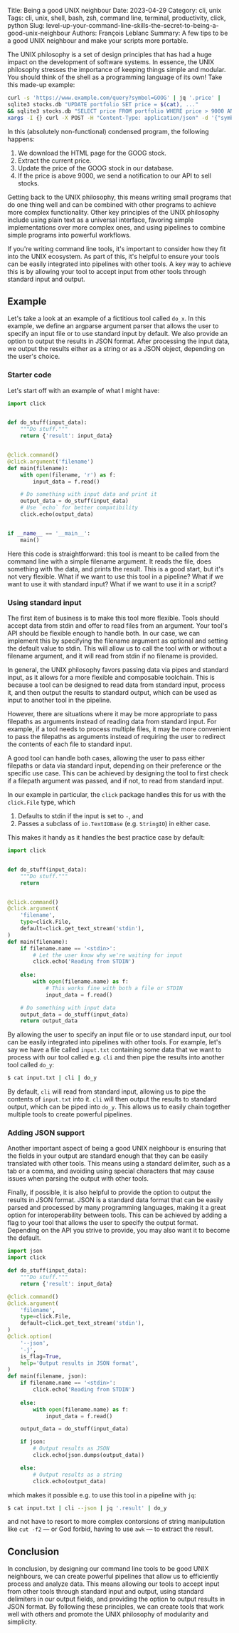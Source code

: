Title: Being a good UNIX neighbour
Date: 2023-04-29
Category: cli, unix
Tags: cli, unix, shell, bash, zsh, command line, terminal, productivity, click, python
Slug: level-up-your-command-line-skills-the-secret-to-being-a-good-unix-neighbour
Authors: François Leblanc
Summary: A few tips to be a good UNIX neighbour and make your scripts more portable.

The UNIX philosophy is a set of design principles that has had a huge impact on
the development of software systems. In essence, the UNIX philosophy stresses
the importance of keeping things simple and modular. You should think of the
shell as a programming language of its own! Take this made-up example:

```sh
curl -s 'https://www.example.com/query?symbol=GOOG' | jq '.price' |
sqlite3 stocks.db "UPDATE portfolio SET price = $(cat), ..."
&& sqlite3 stocks.db "SELECT price FROM portfolio WHERE price > 9000 AND ..." |
xargs -I {} curl -X POST -H "Content-Type: application/json" -d '{"symbol": "GOOG", "price": "'{}'"}' https://example.com/api/sell
```

In this (absolutely non-functional) condensed program, the following happens:

1. We download the HTML page for the GOOG stock.
2. Extract the current price.
3. Update the price of the GOOG stock in our database.
4. If the price is above 9000, we send a notification to our API to sell stocks.

Getting back to the UNIX philosophy, this means writing small programs that do
one thing well and can be combined with other programs to achieve more complex
functionality. Other key principles of the UNIX philosophy include using plain
text as a universal interface, favoring simple implementations over more
complex ones, and using pipelines to combine simple programs into powerful
workflows.

If you're writing command line tools, it's important to consider how they fit
into the UNIX ecosystem. As part of this, it's helpful to ensure your tools can
be easily integrated into pipelines with other tools. A key way to achieve this
is by allowing your tool to accept input from other tools through standard
input and output.

## Example
Let's take a look at an example of a fictitious tool called `do_x`. In this
example, we define an argparse argument parser that allows the user to specify
an input file or to use standard input by default. We also provide an option to
output the results in JSON format. After processing the input data, we output
the results either as a string or as a JSON object, depending on the user's
choice.

### Starter code

Let's start off with an example of what I might have:

```py
import click


def do_stuff(input_data):
    """Do stuff."""
    return {'result': input_data}


@click.command()
@click.argument('filename')
def main(filename):
    with open(filename, 'r') as f:
        input_data = f.read()

    # Do something with input data and print it
    output_data = do_stuff(input_data)
    # Use `echo` for better compatibility
    click.echo(output_data)


if __name__ == '__main__':
    main()
```

Here this code is straightforward: this tool is meant to be called from the
command line with a simple filename argument. It reads the file, does something
with the data, and prints the result. This is a good start, but it's not very
flexible. What if we want to use this tool in a pipeline? What if we want to
use it with standard input? What if we want to use it in a script?

### Using standard input

The first item of business is to make this tool more flexible. Tools should
accept data from stdin and offer to read files from an argument. Your tool's
API should be flexible enough to handle both. In our case, we can implement
this by specifying the filename argument as optional and setting the default
value to stdin. This will allow us to call the tool with or without a filename
argument, and it will read from stdin if no filename is provided.

In general, the UNIX philosophy favors passing data via pipes and standard
input, as it allows for a more flexible and composable toolchain. This is
because a tool can be designed to read data from standard input, process it,
and then output the results to standard output, which can be used as input to
another tool in the pipeline.

However, there are situations where it may be more appropriate to pass
filepaths as arguments instead of reading data from standard input. For
example, if a tool needs to process multiple files, it may be more convenient
to pass the filepaths as arguments instead of requiring the user to redirect
the contents of each file to standard input.

A good tool can handle both cases, allowing the user to pass either filepaths
or data via standard input, depending on their preference or the specific use
case. This can be achieved by designing the tool to first check if a filepath
argument was passed, and if not, to read from standard input.

In our example in particular, the `click` package handles this for us with the
`click.File` type, which

1. Defaults to stdin if the input is set to `-`, and
2. Passes a subclass of `io.TextIOBase` (e.g. `StringIO`) in either case.

This makes it handy as it handles the best practice case by default:

```py
import click


def do_stuff(input_data):
    """Do stuff."""
    return


@click.command()
@click.argument(
    'filename',
    type=click.File,
    default=click.get_text_stream('stdin'),
)
def main(filename):
    if filename.name == '<stdin>':
        # Let the user know why we're waiting for input
        click.echo('Reading from STDIN')
        
    else:
        with open(filename.name) as f:
            # This works fine with both a file or STDIN
            input_data = f.read()

    # Do something with input data
    output_data = do_stuff(input_data)
    return output_data
```

By allowing the user to specify an input file or to use standard input, our
tool can be easily integrated into pipelines with other tools. For example,
let's say we have a file called `input.txt` containing some data that we want
to process with our tool called e.g. `cli` and then pipe the results into
another tool called `do_y`:

```sh
$ cat input.txt | cli | do_y
```

By default, `cli` will read from standard input, allowing us to pipe the
contents of `input.txt` into it. `cli` will then output the results to standard
output, which can be piped into `do_y`. This allows us to easily chain together
multiple tools to create powerful pipelines.

### Adding JSON support

Another important aspect of being a good UNIX neighbour is ensuring that the
fields in your output are standard enough that they can be easily translated
with other tools. This means using a standard delimiter, such as a tab or a
comma, and avoiding using special characters that may cause issues when parsing
the output with other tools.

Finally, if possible, it is also helpful to provide the option to output the
results in JSON format. JSON is a standard data format that can be easily
parsed and processed by many programming languages, making it a great option
for interoperability between tools. This can be achieved by adding a flag to
your tool that allows the user to specify the output format. Depending on the
API you strive to provide, you may also want it to become the default.

```py
import json
import click

def do_stuff(input_data):
    """Do stuff."""
    return {'result': input_data}

@click.command()
@click.argument(
    'filename',
    type=click.File,
    default=click.get_text_stream('stdin'),
)
@click.option(
    '--json',
    '-j',
    is_flag=True,
    help='Output results in JSON format',
)
def main(filename, json):
    if filename.name == '<stdin>':
        click.echo('Reading from STDIN')
        
    else:
        with open(filename.name) as f:
            input_data = f.read()

    output_data = do_stuff(input_data)

    if json:
        # Output results as JSON
        click.echo(json.dumps(output_data))

    else:
        # Output results as a string
        click.echo(output_data)
```

which makes it possible e.g. to use this tool in a pipeline with `jq`:

```sh
$ cat input.txt | cli --json | jq '.result' | do_y
```

and not have to resort to more complex contorsions of string manipulation like `cut -f2` &mdash; or God forbid, having to use `awk` &mdash; to extract the result.

## Conclusion

In conclusion, by designing our command line tools to be good UNIX neighbours,
we can create powerful pipelines that allow us to efficiently process and
analyze data. This means allowing our tools to accept input from other tools
through standard input and output, using standard delimiters in our output
fields, and providing the option to output results in JSON format. By following
these principles, we can create tools that work well with others and promote
the UNIX philosophy of modularity and simplicity.
